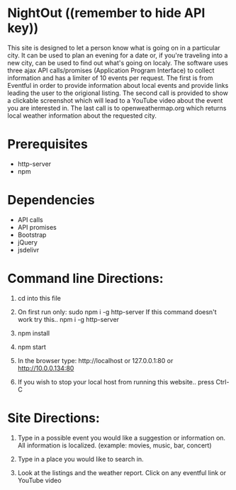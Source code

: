 # NightOut ((remember to hide API key))

This site is designed to let a person know what is going on in a particular city. It can be used to plan an evening for a date or, if you're traveling into a new city, can be used to find out what's going on localy. The software uses three ajax API calls/promises (Application Program Interface) to collect information and has a limiter of 10 events per request. The first is from Eventful in order to provide information about local events and provide links leading the user to the origional listing. The second call is provided to show a clickable screenshot which will lead to a YouTube video about the event you are interested in. The last call is to openweathermap.org which returns local weather information about the requested city. 
	

# Prerequisites

* http-server
* npm


# Dependencies

* API calls
* API promises
* Bootstrap
* jQuery
* jsdelivr


# Command line Directions:

1. cd into this file

2. On first run only:
	sudo npm i -g http-server
	If this command doesn't work try this..
	npm i -g http-server

3. npm install

4. npm start

5. In the browser type:
	http://localhost
		or
	127.0.0.1:80
		or
	http://10.0.0.134:80


6. If you wish to stop your local host from running this website.. press Ctrl-C


# Site Directions: 

1. Type in a possible event you would like a suggestion or information on. All information is localized.
	(example: movies, music, bar, concert)
	
2. Type in a place you would like to search in. 

3. Look at the listings and the weather report. Click on any eventful link or YouTube video
